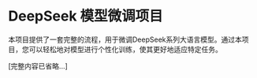# DeepSeek 模型微调项目

本项目提供了一套完整的流程，用于微调DeepSeek系列大语言模型。通过本项目，您可以轻松地对模型进行个性化训练，使其更好地适应特定任务。

[完整内容已省略...]